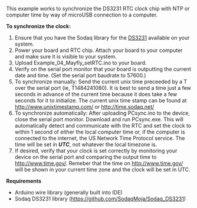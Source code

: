 This example works to synchronize the DS3231 RTC clock chip with NTP or computer time by way of microUSB connection to a computer.

**To synchronize the clock:**

1. Ensure that you have the Sodaq library for the [DS3231](https://github.com/SodaqMoja/Sodaq_DS3231) available on your system.
2. Power your board and RTC chip.  Attach your board to your computer and make sure it is visible to your system.
3. Upload Example_04_Mayfly_setRTC.ino to your board.
4. Verify on the serial port monitor that your board is outputting the current date and time.  (Set the serial port baudrate to 57600.)
5. To synchronize manually:  Send the current unix time preceeded by a T over the serial port (ie, T1484241080).  It is best to send a time just a few seconds in advance of the current time because it does take a few seconds for it to initialize.  The current unix time stamp can be found at http://www.unixtimestamp.com/ or http://time.sodaq.net/
5. To synchronize automatically:  After uploading PCsync.ino to the device, close the serial port monitor.  Download and run PCsync.exe.  This will automatically detect and communicate with the RTC and set the clock to within 1 second of either the local computer time or, if the computer is connected to the internet, the US Network Time Protocol service.  The time will be set in **_UTC_**, not whatever the local timezone is.
6. If desired, verify that your clock is set correctly by monitoring your device on the serial port and comparing the output time to http://www.time.gov/.  Remeber that the time on http://www.time.gov/ will be shown in your current time zone and the clock will be set in UTC.

**Requirements**

 * Arduino wire library (generally built into IDE)
 * Sodaq DS3231 library (https://github.com/SodaqMoja/Sodaq_DS3231)
